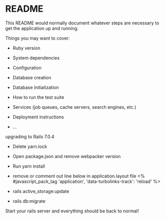 # README

This README would normally document whatever steps are necessary to get the
application up and running.

Things you may want to cover:

* Ruby version

* System dependencies

* Configuration

* Database creation

* Database initialization

* How to run the test suite

* Services (job queues, cache servers, search engines, etc.)

* Deployment instructions

* ...

upgrading to Rails 7.0.4
* Delete yarn.lock
* Open package.json and remove webpacker version
* Run yarn install
* remove or comment out line below in application.layout file
<% #javascript_pack_tag 'application', 'data-turbolinks-track': 'reload' %>


* rails active_storage:update
* rails db:migrate

Start your rails server and everything should be back to normal!
